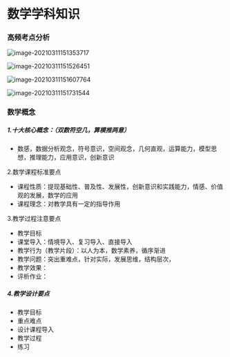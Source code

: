 # 数学学科知识

### 高频考点分析

![image-20210311151353717](F:\wc\work\study\teacher\数学学科知识.assets\image-20210311151353717.png)

![image-20210311151526451](F:\wc\work\study\teacher\数学学科知识.assets\image-20210311151526451.png)

![image-20210311151607764](F:\wc\work\study\teacher\数学学科知识.assets\image-20210311151607764.png)

![image-20210311151731544](F:\wc\work\study\teacher\数学学科知识.assets\image-20210311151731544.png)





### 数学概念

##### 1.十大核心概念：（双数符空几，算模推两意）

- 数感，数据分析观念，符号意识，空间观念，几何直观，运算能力，模型思想，推理能力，应用意识，创新意识

  

2.数学课程标准要点

- 课程性质：提现基础性、普及性、发展性，创新意识和实践能力，情感、价值观的发展，数学的应用
- 课程理念：对教学具有一定的指导作用



3.教学过程注意要点

- 教学目标
- 课堂导入：情境导入、复习导入、直接导入
- 教学行为（教学片段）：以人为本，数学素养，循序渐进
- 教学问题：突出重难点，针对实际，发展思维，结构层次，
- 教学效果：
- 评析作业：



##### 4.教学设计要点

- 教学目标
- 重点难点
- 设计课程导入
- 教学过程
- 练习